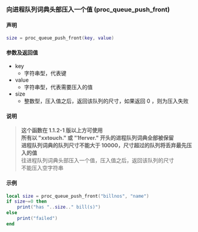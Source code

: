 ### 向进程队列词典头部压入一个值 \(**proc\_queue\_push\_front**\)


#### 声明
```lua
size = proc_queue_push_front(key, value)
```

#### 参数及返回值
- key
    - 字符串型，代表键
- value
    - 字符串型，代表需要压入的值
- size
    - 整数型，压入值之后，返回该队列的尺寸，如果返回 0 ，则为压入失败


#### 说明
> **这个函数在 1\.1\.2\-1 版以上方可使用**  
> **所有以 "xxtouch\." 或 "1ferver\." 开头的进程队列词典全部被保留**  
> **进程队列词典的队列尺寸不能大于 10000，尺寸超过的队列将丢弃最先压入的值**  
> 往进程队列词典头部压入一个值，压入值之后，返回该队列的尺寸  
> 不能压入空字符串  


#### 示例  
```lua
local size = proc_queue_push_front("billnos", "name")
if size~=0 then
    print("has "..size.." bill(s)")
else
    print("failed")
end
```

